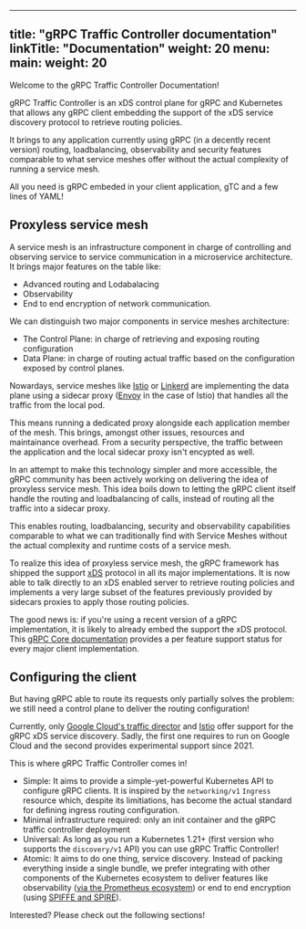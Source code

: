 
---
title: "gRPC Traffic Controller documentation"
linkTitle: "Documentation"
weight: 20
menu:
  main:
    weight: 20
---

Welcome to the gRPC Traffic Controller Documentation!

gRPC Traffic Controller is an xDS control plane for gRPC and Kubernetes that allows any gRPC client embedding the support of the xDS service discovery protocol to retrieve routing policies.

It brings to any application currently using gRPC (in a decently recent version) routing, loadbalancing, observability and security features comparable to what service meshes offer without the actual complexity of running a service mesh.

All you need is gRPC embeded in your client application, gTC and a few lines of YAML!

## Proxyless service mesh

A service mesh is an infrastructure component in charge of controlling and observing service to service communication in a microservice architecture. It brings major features on the table like:

- Advanced routing and Lodabalacing
- Observability
- End to end encryption of network communication.

We can distinguish two major components in service meshes architecture:

- The Control Plane: in charge of retrieving and exposing routing configuration
- Data Plane: in charge of routing actual traffic based on the configuration exposed by control planes.

Nowardays, service meshes like [Istio](https://istio.io/latest/about/service-mesh/) or [Linkerd](https://linkerd.io/2.14/overview/) are implementing the data plane using a sidecar proxy ([Envoy](https://www.envoyproxy.io/) in the case of Istio) that handles all the traffic from the local pod.

This means running a dedicated proxy alongside each application member of the mesh. This brings, amongst other issues, resources and maintainance overhead. From a security perspective, the traffic between the application and the local sidecar proxy isn't encypted as well.

In an attempt to make this technology simpler and more accessible, the gRPC community has been actively working on delivering the idea of proxyless service mesh. This idea boils down to letting the gRPC client itself handle the routing and loadbalancing of calls, instead of routing all the traffic into a sidecar proxy.

This enables routing, loadbalancing, security and observability capabilities comparable to what we can traditionally find with Service Meshes without the actual complexity and runtime costs of a service mesh.

To realize this idea of proxyless service mesh, the gRPC framework has shipped the support [xDS](https://www.envoyproxy.io/docs/envoy/latest/api-docs/xds_protocol) protocol in all its major implementations.
It is now able to talk directly to an xDS enabled server to retrieve routing policies and implements a very large subset of the features previously provided by sidecars proxies to apply those routing policies.

The good news is: if you're using a recent version of a gRPC implementation, it is likely to already embed the support the xDS protocol. This [gRPC Core documentation](https://grpc.github.io/grpc/core/md_doc_grpc_xds_features.html) provides a per feature support status for every major client implementation.

## Configuring the client

But having gRPC able to route its requests only partially solves the problem: we still need a control plane to deliver the routing configuration!

Currently, only [Google Cloud's traffic director](https://cloud.google.com/traffic-director) and [Istio](https://istio.io/v1.15/blog/2021/proxyless-grpc/) offer support for the gRPC xDS service discovery. Sadly, the first one requires to run on Google Cloud and the second provides experimental support since 2021.

This is where gRPC Traffic Controller comes in!

- Simple: It aims to provide a simple-yet-powerful Kubernetes API to configure gRPC clients. It is inspired by the `networking/v1` `Ingress` resource which, despite its limitiations, has become the actual standard for defining ingress routing configuration.
- Minimal infrastructure required: only an init container and the gRPC traffic controller deployment
- Universal: As long as you run a Kubernetes 1.21+ (first version who supports the `discovery/v1` API) you can use gRPC Traffic Controller!
- Atomic: It aims to do one thing, service discovery. Instead of packing everything inside a single bundle, we prefer integrating with other components of the Kubernetes ecosystem to deliver features like observability ([via the Prometheus ecosystem](https://prometheus.io/)) or end to end encryption (using [SPIFFE and SPIRE](https://spiffe.io/)).

Interested? Please check out the following sections!
